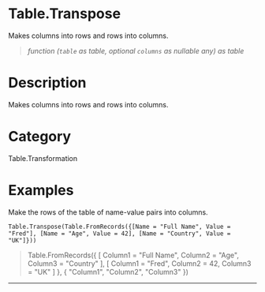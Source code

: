 # Table.Transpose
Makes columns into rows and rows into columns.
> _function (<code>table</code> as table, optional <code>columns</code> as nullable any) as table_

# Description 
Makes columns into rows and rows into columns.
# Category 
Table.Transformation
# Examples 
Make the rows of the table of name-value pairs into columns.
```
Table.Transpose(Table.FromRecords({[Name = "Full Name", Value = "Fred"], [Name = "Age", Value = 42], [Name = "Country", Value = "UK"]}))
```
> Table.FromRecords({ [
        Column1 = "Full Name",
        Column2 = "Age",
        Column3 = "Country"
    ], [
        Column1 = "Fred",
        Column2 = 42,
        Column3 = "UK"
    ]
}, {
    "Column1",
    "Column2",
    "Column3"
})
***
